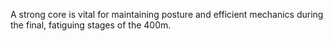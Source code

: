 A strong core is vital for maintaining posture and efficient mechanics during the final, fatiguing stages of the 400m.
